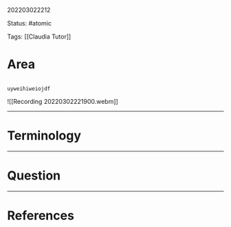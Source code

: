 202203022212

Status: #atomic

Tags: [[Claudia Tutor]]

# Area
```ad-Definition

uyweihiweiojdf

```
![[Recording 20220302221900.webm]]

---
# Terminology

---
# Question


---
# References


